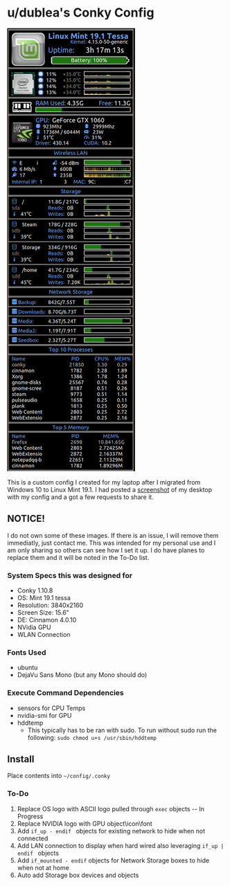 
# u/dublea's Conky Config

![Screenshot](https://github.com/dubl3a/dublea_conky/blob/master/Screenshot%20.png)

This is a custom config I created for my laptop after I migrated from Windows 10 to Linux Mint 19.1.  I had posted a [screenshot](https://old.reddit.com/r/linuxmint/comments/btuhru/just_finished_up_setting_up_my_desktop_may_add/) of my desktop with my config and a got a few requests to share it.

## NOTICE!

I do not own some of these images.  If there is an issue, I will remove them immediatly, just contact me.  This was intended for my personal use and I am only sharing so others can see how I set it up.  I do have planes to replace them and it will be noted in the To-Do list.

### System Specs this was designed for

* Conky 1.10.8
* OS: Mint 19.1 tessa
* Resolution: 3840x2160
* Screen Size: 15.6"
* DE: Cinnamon 4.0.10
* NVidia GPU
* WLAN Connection

### Fonts Used

* ubuntu
* DejaVu Sans Mono (but any Mono should do)

### Execute Command Dependencies

* sensors for CPU Temps
* nvidia-smi for GPU
* hddtemp
	* This typically has to be ran with sudo.  To run without sudo run the following:
	`sudo chmod u+s /usr/sbin/hddtemp`

## Install

Place contents into `~/config/.conky`

### To-Do

1. Replace OS logo with ASCII logo pulled through `exec` objects -- In Progress
2. Replace NVIDIA logo with GPU object\icon\font
3. Add `if_up - endif ` objects for existing network to hide when not connected
4. Add LAN connection to display when hard wired also leveraging `if_up | endif ` objects
5. Add `if_mounted - endif` objects for Network Storage boxes to hide when not at home
6. Auto add Storage box devices and objects